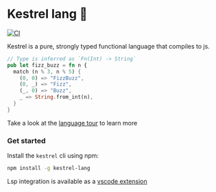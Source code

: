# Kestrel lang 🦅

[![CI](https://github.com/ascandone/kestrel-lang/actions/workflows/ci.yml/badge.svg)](https://github.com/ascandone/kestrel-lang/actions/workflows/ci.yml)

Kestrel is a pure, strongly typed functional language that compiles to js.

```rust
// Type is inferred as `Fn(Int) -> String`
pub let fizz_buzz = fn n {
  match (n % 3, n % 5) {
    (0, 0) => "FizzBuzz",
    (0, _) => "Fizz",
    (_, 0) => "Buzz",
    _ => String.from_int(n),
  }
}
```

Take a look at the [language tour](https://github.com/ascandone/kestrel-lang/blob/main/language-tour.md) to learn more


### Get started

Install the `kestrel` cli using npm:

```bash
npm install -g kestrel-lang
```

Lsp integration is available as a [vscode extension](https://github.com/ascandone/kestrel-lang-vscode/tree/main)

